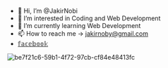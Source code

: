 - 👋 Hi, I’m @JakirNobi
- 👀 I’m interested in Coding and Web Development
- 🌱 I’m currently learning Web Development
- 📫 How to reach me -> jakirnoby@gmail.com
- [𝕗𝕒𝕔𝕖𝕓𝕠𝕠𝕜](https://www.facebook.com/jnp.jakirun)


![be7f21c6-59b1-4f72-97cb-cf84e48413fc](https://github.com/user-attachments/assets/cd8dc918-2f3b-4a73-aaab-3811cae2f044)


<!---
JakirNobi/JakirNobi is a ✨ special ✨ repository because its `README.md` (this file) appears on your GitHub profile.
You can click the Preview link to take a look at your changes.
--->
